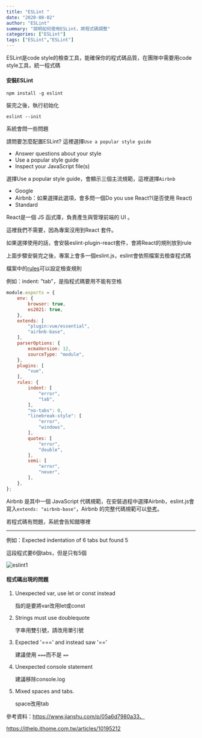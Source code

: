 ```yaml
---
title: "ESLint "
date: "2020-08-02"
author: "ESLint"
summary: "說明如何使用ESLint，將程式碼調整"
categories: ["ESLint"]
tags: ["ESLint","ESLint"]
---
```


ESLint是code style的檢查工具，能確保你的程式碼品質，在團隊中需要用code style工具，統一程式碼

#### 安裝ESLint

```
npm install -g eslint
```

裝完之後，執行初始化

```
eslint --init
```

系統會問一些問題

請問要怎麼配置ESLint? 這裡選擇`Use a popular style guide`

- Answer questions about your style
- Use a popular style guide
- Inspect your JavaScript file(s)

選擇Use a popular style guide，會顯示三個主流規範，這裡選擇`Airbnb`

- Google
- Airbnb：如果選擇此選項，會多問一個Do you use React?(是否使用 React)
- Standard

React是一個 JS 函式庫，負責產生與管理前端的 UI 。

這裡我們不需要，因為專案沒用到React 套件。

如果選擇使用的話，會安裝eslint-plugin-react套件，會將React的規則放到rule

上面步驟安裝完之後，專案上會多一個eslint.js，eslint會依照檔案去檢查程式碼

檔案中的[rules](https://eslint.org/docs/rules/)可以設定檢查規則

例如：indent: "tab"，是指程式碼要用不能有空格

```javascript
module.exports = {
	env: {
		browser: true,
		es2021: true,
	},
	extends: [
		"plugin:vue/essential",
		"airbnb-base",
	],
	parserOptions: {
		ecmaVersion: 12,
		sourceType: "module",
	},
	plugins: [
		"vue",
	],
	rules: {
		indent: [
			"error",
			"tab",
		],
		"no-tabs": 0,
		"linebreak-style": [
			"error",
			"windows",
		],
		quotes: [
			"error",
			"double",
		],
		semi: [
			"error",
			"never",
		],
	},
};

```

Airbnb 是其中一個 JavaScript 代碼規範，在安裝過程中選擇Airbnb，eslint.js會寫入`extends: "airbnb-base"`，Airbnb 的完整代碼規範可以[參考](https://github.com/airbnb/javascript)。

若程式碼有問題，系統會告知錯哪裡

--------

例如：Expected indentation of 6 tabs but found 5

這段程式要6個tabs，但是只有5個

![eslint1](C:\xampp\htdocs\markdown_note\assets\images\eslint1.png)

#### 程式碼出現的問題

1. Unexpected var, use let or const instead

   指的是要將var改用let或const

2. Strings must use doublequote

   字串用雙引號，請改用單引號

3. Expected '===' and instead saw '=='

   建議使用 `===`而不是 `==`

4. Unexpected console statement

   建議移除console.log

5. Mixed spaces and tabs.

   space改用tab



參考資料：https://www.jianshu.com/p/05a6d7980a33、

https://ithelp.ithome.com.tw/articles/10195212